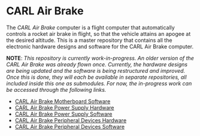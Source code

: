 # CARL Air Brake

The *CARL Air Brake* computer is a flight computer that automatically controls a
rocket air brake in flight, so that the vehicle attains an apogee at the desired
altitude. This is a master repository that contains all the electronic hardware
designs and software for the CARL Air Brake computer.

**NOTE**: *This repository is currently work-in-progress. An older version of
the CARL Air Brake was already flown once. Currently, the hardware designs are
being updated and the software is being restructured and improved. Once this is
done, they will each be available in separate repositories, all included inside
this one as submodules. For now, the in-progress work can be accessed through
the following links.*

- [CARL Air Brake Motherboard Software][cab-mbrd-sw-repo]
- [CARL Air Brake Power Supply Hardware][cab-psup-hw-repo]
- [CARL Air Brake Power Supply Software][cab-psup-sw-repo]
- [CARL Air Brake Peripheral Devices Hardware][cab-pdev-hw-repo]
- [CARL Air Brake Peripheral Devices Software][cab-pdev-sw-repo]

[cab-mbrd-sw-repo]: https://github.com/Kenneth-Goveas/CARL-Air-Brake-Motherboard-Software
[cab-psup-hw-repo]: https://github.com/Kenneth-Goveas/CARL-Air-Brake-Power-Supply-Hardware
[cab-psup-sw-repo]: https://github.com/Kenneth-Goveas/CARL-Air-Brake-Power-Supply-Software
[cab-pdev-hw-repo]: https://github.com/Kenneth-Goveas/CARL-Air-Brake-Peripheral-Devices-Hardware
[cab-pdev-sw-repo]: https://github.com/Kenneth-Goveas/CARL-Air-Brake-Peripheral-Devices-Software
